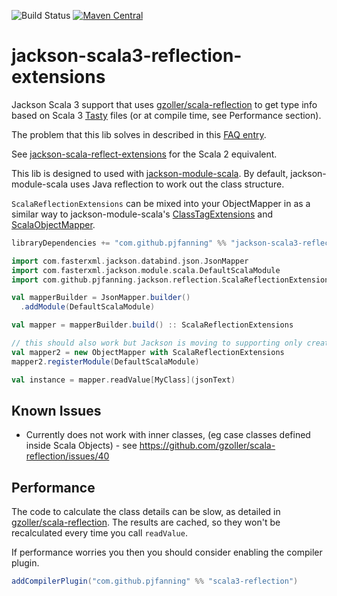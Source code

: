 ![Build Status](https://github.com/pjfanning/jackson-scala3-reflection-extensions/actions/workflows/ci.yml/badge.svg?branch=main)
[![Maven Central](https://maven-badges.herokuapp.com/maven-central/com.github.pjfanning/jackson-scala3-reflection-extensions_3/badge.svg)](https://maven-badges.herokuapp.com/maven-central/com.github.pjfanning/jackson-scala3-reflection-extensions_3)

# jackson-scala3-reflection-extensions

Jackson Scala 3 support that uses [gzoller/scala-reflection](https://github.com/gzoller/scala-reflection)
to get type info based on Scala 3 [Tasty](https://docs.scala-lang.org/scala3/guides/tasty-overview.html) files
(or at compile time, see Performance section).

The problem that this lib solves in described in this [FAQ entry](https://github.com/FasterXML/jackson-module-scala/wiki/FAQ#deserializing-optionint-seqint-and-other-primitive-challenges).

See [jackson-scala-reflect-extensions](https://github.com/pjfanning/jackson-scala-reflect-extensions) for the Scala 2 equivalent.

This lib is designed to used with [jackson-module-scala](https://github.com/FasterXML/jackson-module-scala). By default,
jackson-module-scala uses Java reflection to work out the class structure.

`ScalaReflectionExtensions` can be mixed into your ObjectMapper in as a similar way to jackson-module-scala's
[ClassTagExtensions](https://github.com/FasterXML/jackson-module-scala/blob/2.14/src/main/scala/com/fasterxml/jackson/module/scala/ClassTagExtensions.scala)
and [ScalaObjectMapper](https://github.com/FasterXML/jackson-module-scala/blob/2.14/src/main/scala-2.%2B/com/fasterxml/jackson/module/scala/ScalaObjectMapper.scala).

```scala
libraryDependencies += "com.github.pjfanning" %% "jackson-scala3-reflection-extensions" % "2.14.0"
```

```scala
import com.fasterxml.jackson.databind.json.JsonMapper
import com.fasterxml.jackson.module.scala.DefaultScalaModule
import com.github.pjfanning.jackson.reflection.ScalaReflectionExtensions

val mapperBuilder = JsonMapper.builder()
  .addModule(DefaultScalaModule)

val mapper = mapperBuilder.build() :: ScalaReflectionExtensions

// this should also work but Jackson is moving to supporting only creating mapper instances from a builder
val mapper2 = new ObjectMapper with ScalaReflectionExtensions
mapper2.registerModule(DefaultScalaModule)

val instance = mapper.readValue[MyClass](jsonText)
```

## Known Issues
* Currently does not work with inner classes, (eg case classes defined inside Scala Objects) - see https://github.com/gzoller/scala-reflection/issues/40

## Performance

The code to calculate the class details can be slow, as detailed in [gzoller/scala-reflection](https://github.com/gzoller/scala-reflection).
The results are cached, so they won't be recalculated every time you call `readValue`.

If performance worries you then you should consider enabling the compiler plugin.

```scala
addCompilerPlugin("com.github.pjfanning" %% "scala3-reflection")
```
